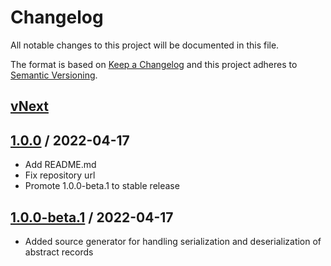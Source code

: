 
# Changelog
All notable changes to this project will be documented in this file.

The format is based on [Keep a Changelog](http://keepachangelog.com/en/1.0.0/)
and this project adheres to [Semantic Versioning](http://semver.org/spec/v2.0.0.html).

## [vNext]

## [1.0.0] / 2022-04-17
- Add README.md
- Fix repository url
- Promote 1.0.0-beta.1 to stable release

## [1.0.0-beta.1] / 2022-04-17
- Added source generator for handling serialization and deserialization of abstract records

[vNext]: https://github.com/harrhp/PolymorphicJsonSourceGenerator/compare/1.0.0...HEAD
[1.0.0]: https://github.com/harrhp/PolymorphicJsonSourceGenerator/compare/1.0.0-beta.1...1.0.0
[1.0.0-beta.1]: https://github.com/harrhp/PolymorphicJsonSourceGenerator/tree/1.0.0-beta.1


